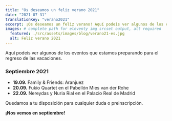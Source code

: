 ```yaml
---
title: "Os deseamos un feliz verano 2021"
date: "2021-07-31"
translationKey: "verano2021"
excerpt: ¡Os deseamos un feliz verano! Aquí podeis ver algunos de los eventos que estamos preparando para el regreso de las vacaciones.
images: # complete path for eleventy img srcset output, alt required
  featured: ./src/assets/images/blog/verano21-es.jpg
  alt: Feliz verano 2021
---
```


Aquí podeis ver algunos de los eventos que estamos preparando para el regreso de las vacaciones.

### Septiembre 2021

- **19.09.** Family & Friends: Aranjuez
- **20.09.** Fukio Quartet en el Pabellón Mies van der Rohe
- **22.09.** Nereydas y Nuria Rial en el Palacio Real de Madrid

Quedamos a tu disposición para cualquier duda o preinscripción.

**¡Nos vemos en septiembre!**
